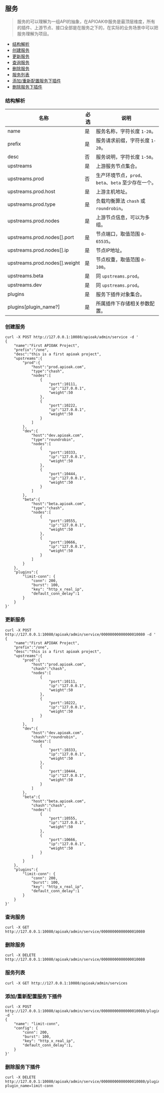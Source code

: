 ## 服务

> 服务的可以理解为一组API的抽象，在APIOAK中服务是最顶层维度，所有的插件、上游节点、接口全部是在服务之下的，在实际的业务场景中可以把服务理解为项目。

- [结构解析](#结构解析)
- [创建服务](#创建服务)
- [更新服务](#更新服务)
- [查询服务](#查询服务)
- [删除服务](#删除服务)
- [服务列表](#服务列表)
- [添加/重新配置服务下插件](#添加/重新配置服务下插件)
- [删除服务下插件](#删除服务下插件)

### 结构解析
|名称|必选|说明|
|---|---|---|
|name                          |是| 服务名称，字符长度 `1-20`。|
|prefix                        |是| 服务请求前缀，字符长度 `1-20`。|
|desc                          |否| 服务说明，字符长度 `1-50`。|
|upstreams                     |是| 上游服务节点集合。|
|upstreams.prod                |否| 生产环境节点，`prod`、`beta`、`beta` 至少存在一个。|
|upstreams.prod.host           |是| 上游主机地址。|
|upstreams.prod.type           |是| 负载均衡算法 `chash` 或 `roundrobin`。|
|upstreams.prod.nodes          |是| 上游节点信息，可以为多组。|
|upstreams.prod.nodes[].port   |是| 节点端口，取值范围 `0-65535`。|
|upstreams.prod.nodes[].ip     |是| 节点IP地址。|
|upstreams.prod.nodes[].weight |是| 节点权重，取值范围 `0-100`。|
|upstreams.beta                |是| 同 `upstreams.prod`。|
|upstreams.dev                 |是| 同 `upstreams.prod`。|
|plugins                       |是| 服务下插件对象集合。|
|plugins[plugin_name?]         |是| 所属插件下存储相关参数配置。|

### 创建服务
```shell
curl -X POST http://127.0.0.1:10080/apioak/admin/service -d '
{
    "name":"First APIOAK Project",
    "prefix":"/one",
    "desc":"this is a first apioak project",
    "upstreams":{
        "prod":{
            "host":"prod.apioak.com",
            "type":"chash",
            "nodes":[
                {
                    "port":10111,
                    "ip":"127.0.0.1",
                    "weight":50
                },
                {
                    "port":10222,
                    "ip":"127.0.0.1",
                    "weight":50
                }
            ]
        },
        "dev":{
            "host":"dev.apioak.com",
            "type":"roundrobin",
            "nodes":[
                {
                    "port":10333,
                    "ip":"127.0.0.1",
                    "weight":50
                },
                {
                    "port":10444,
                    "ip":"127.0.0.1",
                    "weight":50
                }
            ]
        },
        "beta":{
            "host":"beta.apioak.com",
            "type":"chash",
            "nodes":[
                {
                    "port":10555,
                    "ip":"127.0.0.1",
                    "weight":50
                },
                {
                    "port":10666,
                    "ip":"127.0.0.1",
                    "weight":50
                }
            ]
        }
    },
    "plugins":{
        "limit-conn": {
            "conn": 200,
            "burst": 100,
            "key": "http_x_real_ip",
            "default_conn_delay":1
        }
    }
}'
```

### 更新服务
```shell
curl -X POST http://127.0.0.1:10080/apioak/admin/service/00000000000000010080 -d '
{
    "name":"First APIOAK Project",
    "prefix":"/one",
    "desc":"this is a first apioak project",
    "upstreams":{
        "prod":{
            "host":"prod.apioak.com",
            "chash":"chash",
            "nodes":[
                {
                    "port":10111,
                    "ip":"127.0.0.1",
                    "weight":50
                },
                {
                    "port":10222,
                    "ip":"127.0.0.1",
                    "weight":50
                }
            ]
        },
        "dev":{
            "host":"dev.apioak.com",
            "chash":"roundrobin",
            "nodes":[
                {
                    "port":10333,
                    "ip":"127.0.0.1",
                    "weight":50
                },
                {
                    "port":10444,
                    "ip":"127.0.0.1",
                    "weight":50
                }
            ]
        },
        "beta":{
            "host":"beta.apioak.com",
            "chash":"chash",
            "nodes":[
                {
                    "port":10555,
                    "ip":"127.0.0.1",
                    "weight":50
                },
                {
                    "port":10666,
                    "ip":"127.0.0.1",
                    "weight":50
                }
            ]
        }
    },
    "plugins":{
        "limit-conn": {
            "conn": 200,
            "burst": 100,
            "key": "http_x_real_ip",
            "default_conn_delay":1
        }
    }
}'
```

### 查询服务
```shell
curl -X GET http://127.0.0.1:10080/apioak/admin/service/00000000000000010080
```

### 删除服务
```shell
curl -X DELETE http://127.0.0.1:10080/apioak/admin/service/00000000000000010080
```

### 服务列表
```shell
curl -X GET http://127.0.0.1:10080/apioak/admin/services
```

### 添加/重新配置服务下插件
```shell
curl -X POST http://127.0.0.1:10080/apioak/admin/service/00000000000000010080/plugin -d '
{
    "name": "limit-conn",
    "config": {
        "conn": 200,
        "burst": 100,
        "key": "http_x_real_ip",
        "default_conn_delay":1,
    }
}'
```

### 删除服务下插件
```shell
curl -X DELETE http://127.0.0.1:10080/apioak/admin/service/00000000000000010080/plugin?plugin_name=limit-conn
```